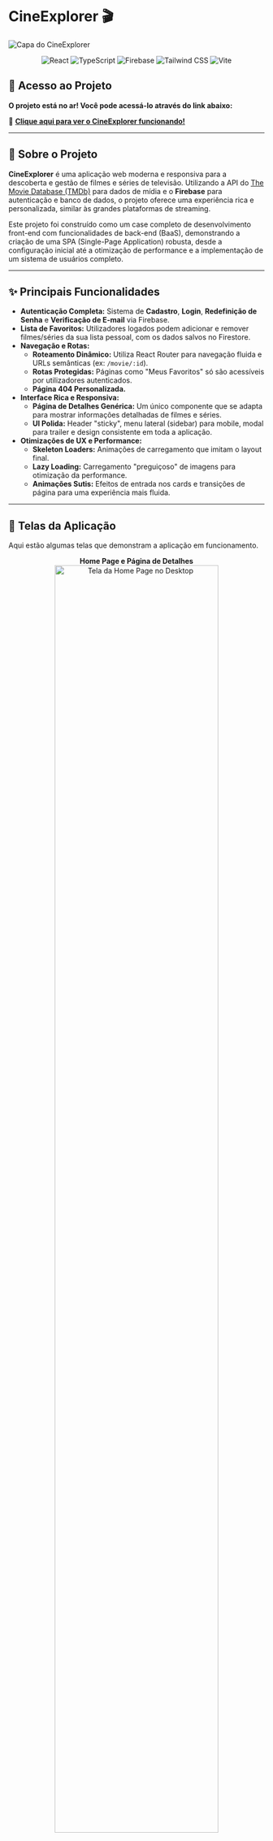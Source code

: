 # CineExplorer 🎬

![Capa do CineExplorer]("./docs/cover.png")

<p align="center">
  <img src="https://img.shields.io/badge/React-20232A?style=for-the-badge&logo=react&logoColor=61DAFB" alt="React">
  <img src="https://img.shields.io/badge/TypeScript-007ACC?style=for-the-badge&logo=typescript&logoColor=white" alt="TypeScript">
  <img src="https://img.shields.io/badge/Firebase-FFCA28?style=for-the-badge&logo=firebase&logoColor=black" alt="Firebase">
  <img src="https://img.shields.io/badge/Tailwind_CSS-38B2AC?style=for-the-badge&logo=tailwind-css&logoColor=white" alt="Tailwind CSS">
  <img src="https://img.shields.io/badge/Vite-B73BFE?style=for-the-badge&logo=vite&logoColor=FFD62E" alt="Vite">
</p>

## 🚀 Acesso ao Projeto

**O projeto está no ar! Você pode acessá-lo através do link abaixo:**

🔗 <a href="https://cineexplorer.vercel.app/" target="_blank" rel="noopener noreferrer">**Clique aqui para ver o CineExplorer funcionando!**</a>

---

## 📖 Sobre o Projeto

**CineExplorer** é uma aplicação web moderna e responsiva para a descoberta e gestão de filmes e séries de televisão. Utilizando a API do [The Movie Database (TMDb)](https://www.themoviedb.org/) para dados de mídia e o **Firebase** para autenticação e banco de dados, o projeto oferece uma experiência rica e personalizada, similar às grandes plataformas de streaming.

Este projeto foi construído como um case completo de desenvolvimento front-end com funcionalidades de back-end (BaaS), demonstrando a criação de uma SPA (Single-Page Application) robusta, desde a configuração inicial até a otimização de performance e a implementação de um sistema de usuários completo.

---

## ✨ Principais Funcionalidades

* **Autenticação Completa:** Sistema de **Cadastro**, **Login**, **Redefinição de Senha** e **Verificação de E-mail** via Firebase.
* **Lista de Favoritos:** Utilizadores logados podem adicionar e remover filmes/séries da sua lista pessoal, com os dados salvos no Firestore.
* **Navegação e Rotas:**
    * **Roteamento Dinâmico:** Utiliza React Router para navegação fluida e URLs semânticas (ex: `/movie/:id`).
    * **Rotas Protegidas:** Páginas como "Meus Favoritos" só são acessíveis por utilizadores autenticados.
    * **Página 404 Personalizada.**
* **Interface Rica e Responsiva:**
    * **Página de Detalhes Genérica:** Um único componente que se adapta para mostrar informações detalhadas de filmes e séries.
    * **UI Polida:** Header "sticky", menu lateral (sidebar) para mobile, modal para trailer e design consistente em toda a aplicação.
* **Otimizações de UX e Performance:**
    * **Skeleton Loaders:** Animações de carregamento que imitam o layout final.
    * **Lazy Loading:** Carregamento "preguiçoso" de imagens para otimização da performance.
    * **Animações Sutis:** Efeitos de entrada nos cards e transições de página para uma experiência mais fluida.

---

## 📸 Telas da Aplicação

Aqui estão algumas telas que demonstram a aplicação em funcionamento.

<p align="center">
  <strong>Home Page e Página de Detalhes</strong><br>
  <img src="COLOQUE_A_URL_DO_SEU_PRINT_DA_HOME_AQUI" width="80%" alt="Tela da Home Page no Desktop">
  <img src="COLOQUE_A_URL_DO_SEU_PRINT_DOS_DETALHES_AQUI" width="80%" alt="Tela de Detalhes no Desktop">
</p>
<p align="center">
  <strong>Autenticação e Favoritos</strong><br>
  <img src="COLOQUE_A_URL_DO_SEU_PRINT_DA_PAGINA_DE_LOGIN_AQUI" width="45%" alt="Tela de Login">
  <img src="COLOQUE_A_URL_DO_SEU_PRINT_DA_LISTA_DE_FAVORITOS_AQUI" width="45%" alt="Tela de Favoritos">
</p>

---

## 💻 Tecnologias Utilizadas

* **Front-end:** React, TypeScript, Tailwind CSS, React Router DOM
* **Back-end (BaaS):** Firebase (Authentication & Firestore)
* **Animações:** AOS (Animate On Scroll)
* **Notificações:** Sonner (para toasts)
* **Ícones:** Lucide React
* **Build Tool:** Vite

---

## ⚙️ Como Rodar o Projeto Localmente

**Pré-requisitos:**
* [Node.js](https://nodejs.org/en/) (versão 18 ou superior)
* Conta no [Firebase](https://firebase.google.com/) e no [TMDb](https://www.themoviedb.org/signup) para obter as chaves de API.

```bash
# 1. Clone o repositório
git clone [https://github.com/seu-usuario/cine-explorer.git](https://github.com/seu-usuario/cine-explorer.git)

# 2. Navegue até a pasta do projeto
cd cine-explorer

# 3. Instale as dependências
npm install

# 4. Crie e configure o arquivo de variáveis de ambiente
# Crie um arquivo chamado .env na raiz do projeto e adicione suas chaves
